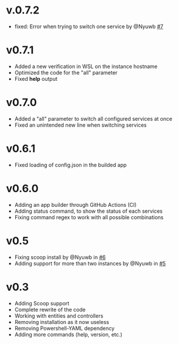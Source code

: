 # v.0.7.2

- fixed: Error when trying to switch one service by @Nyuwb [#7](https://github.com/Nyuwb/wsl-switch/issues/7)

# v0.7.1

- Added a new verification in WSL on the instance hostname
- Optimized the code for the "all" parameter
- Fixed **help** output

# v0.7.0

- Added a "all" parameter to switch all configured services at once
- Fixed an unintended new line when switching services

# v0.6.1

- Fixed loading of config.json in the builded app

# v0.6.0

- Adding an app builder through GitHub Actions (CI)
- Adding status command, to show the status of each services
- Fixing command regex to work with all possible combinations

# v0.5

- Fixing scoop install by @Nyuwb in [#6](https://github.com/Nyuwb/wsl-switch/pull/6)
- Adding support for more than two instances by @Nyuwb in [#5](https://github.com/Nyuwb/wsl-switch/pull/5)

# v0.3

- Adding Scoop support
- Complete rewrite of the code
- Working with entities and controllers
- Removing installation as it now useless
- Removing Powershell-YAML dependency
- Adding more commands (help, version, etc.)
